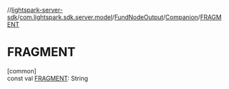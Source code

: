 //[lightspark-server-sdk](../../../../index.md)/[com.lightspark.sdk.server.model](../../index.md)/[FundNodeOutput](../index.md)/[Companion](index.md)/[FRAGMENT](-f-r-a-g-m-e-n-t.md)

# FRAGMENT

[common]\
const val [FRAGMENT](-f-r-a-g-m-e-n-t.md): String
